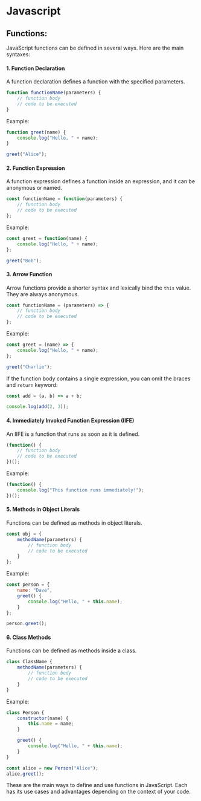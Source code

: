 # Javascript

## Functions:
JavaScript functions can be defined in several ways. Here are the main syntaxes:

#### 1. Function Declaration
A function declaration defines a function with the specified parameters.

```javascript
function functionName(parameters) {
    // function body
    // code to be executed
}
```

Example:

```javascript
function greet(name) {
    console.log("Hello, " + name);
}

greet("Alice");
```

#### 2. Function Expression
A function expression defines a function inside an expression, and it can be anonymous or named.

```javascript
const functionName = function(parameters) {
    // function body
    // code to be executed
};
```

Example:

```javascript
const greet = function(name) {
    console.log("Hello, " + name);
};

greet("Bob");
```

#### 3. Arrow Function
Arrow functions provide a shorter syntax and lexically bind the `this` value. They are always anonymous.

```javascript
const functionName = (parameters) => {
    // function body
    // code to be executed
};
```

Example:

```javascript
const greet = (name) => {
    console.log("Hello, " + name);
};

greet("Charlie");
```

If the function body contains a single expression, you can omit the braces and `return` keyword:

```javascript
const add = (a, b) => a + b;

console.log(add(2, 3));
```

#### 4. Immediately Invoked Function Expression (IIFE)
An IIFE is a function that runs as soon as it is defined.

```javascript
(function() {
    // function body
    // code to be executed
})();
```

Example:

```javascript
(function() {
    console.log("This function runs immediately!");
})();
```

#### 5. Methods in Object Literals
Functions can be defined as methods in object literals.

```javascript
const obj = {
    methodName(parameters) {
        // function body
        // code to be executed
    }
};
```

Example:

```javascript
const person = {
    name: "Dave",
    greet() {
        console.log("Hello, " + this.name);
    }
};

person.greet();
```

#### 6. Class Methods
Functions can be defined as methods inside a class.

```javascript
class ClassName {
    methodName(parameters) {
        // function body
        // code to be executed
    }
}
```

Example:

```javascript
class Person {
    constructor(name) {
        this.name = name;
    }

    greet() {
        console.log("Hello, " + this.name);
    }
}

const alice = new Person("Alice");
alice.greet();
```

These are the main ways to define and use functions in JavaScript. Each has its use cases and advantages depending on the context of your code.
